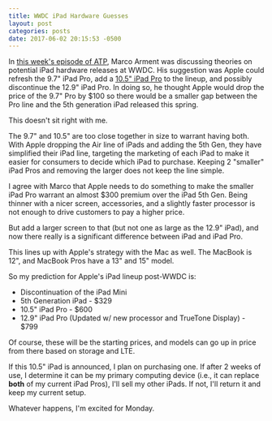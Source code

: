 ```yaml
---
title: WWDC iPad Hardware Guesses
layout: post
categories: posts
date: 2017-06-02 20:15:53 -0500
---
```



In [this week's episode of ATP](https://overcast.fm/+CdS6lOUs), Marco Arment was discussing theories on potential iPad hardware releases at WWDC. His suggestion was Apple could refresh the 9.7" iPad Pro, add a [10.5" iPad Pro](https://www.macrumors.com/2017/05/23/10-5-inch-ipad-pro-renderings/) to the lineup, and possibly discontinue the 12.9" iPad Pro. In doing so, he thought Apple would drop the price of the 9.7" Pro by $100 so there would be a smaller gap between the Pro line and the 5th generation iPad released this spring. 

This doesn't sit right with me. 

The 9.7" and 10.5" are too close together in size to warrant having both. With Apple dropping the Air line of iPads and adding the 5th Gen, they have simplified their iPad line, targeting the marketing of each iPad to make it easier for consumers to decide which iPad to purchase. Keeping 2 "smaller" iPad Pros and removing the larger does not keep the line simple.

I agree with Marco that Apple needs to do something to make the smaller iPad Pro warrant an almost $300 premium over the iPad 5th Gen. Being thinner with a nicer screen, accessories, and a slightly faster processor is not enough to drive customers to pay a higher price.

But add a larger screen to that (but not one as large as the 12.9" iPad), and now there really is a significant difference between iPad and iPad Pro. 

This lines up with Apple's strategy with the Mac as well. The MacBook is 12", and MacBook Pros have a 13" and 15" model. 

So my prediction for Apple's iPad lineup post-WWDC is:

- Discontinuation of the iPad Mini
- 5th Generation iPad - $329
- 10.5" iPad Pro - $600
- 12.9" iPad Pro (Updated w/ new processor and TrueTone Display) - $799

Of course, these will be the starting prices, and models can go up in price from there based on storage and LTE. 

If this 10.5" iPad is announced, I plan on purchasing one. If after 2 weeks of use, I determine it can be my primary computing device (i.e., it can replace **both** of my current iPad Pros), I'll sell my other iPads. If not, I'll return it and keep my current setup.

Whatever happens, I'm excited for Monday. 